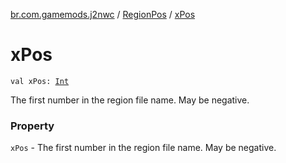 [br.com.gamemods.j2nwc](../index.md) / [RegionPos](index.md) / [xPos](./x-pos.md)

# xPos

`val xPos: `[`Int`](https://kotlinlang.org/api/latest/jvm/stdlib/kotlin/-int/index.html)

The first number in the region file name. May be negative.

### Property

`xPos` - The first number in the region file name. May be negative.